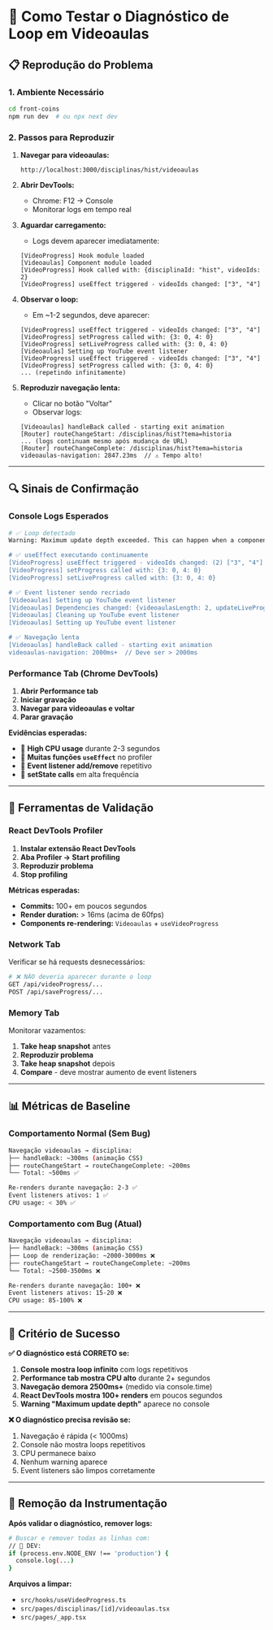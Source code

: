 # 🧪 Como Testar o Diagnóstico de Loop em Videoaulas

## 📋 Reprodução do Problema

### **1. Ambiente Necessário**

```bash
cd front-coins
npm run dev  # ou npx next dev
```

### **2. Passos para Reproduzir**

1. **Navegar para videoaulas:**

   ```
   http://localhost:3000/disciplinas/hist/videoaulas
   ```

2. **Abrir DevTools:**

   - Chrome: F12 → Console
   - Monitorar logs em tempo real

3. **Aguardar carregamento:**

   - Logs devem aparecer imediatamente:

   ```
   [VideoProgress] Hook module loaded
   [Videoaulas] Component module loaded
   [VideoProgress] Hook called with: {disciplinaId: "hist", videoIds: 2}
   [VideoProgress] useEffect triggered - videoIds changed: ["3", "4"]
   ```

4. **Observar o loop:**

   - Em ~1-2 segundos, deve aparecer:

   ```
   [VideoProgress] useEffect triggered - videoIds changed: ["3", "4"]
   [VideoProgress] setProgress called with: {3: 0, 4: 0}
   [VideoProgress] setLiveProgress called with: {3: 0, 4: 0}
   [Videoaulas] Setting up YouTube event listener
   [VideoProgress] useEffect triggered - videoIds changed: ["3", "4"]
   [VideoProgress] setProgress called with: {3: 0, 4: 0}
   ... (repetindo infinitamente)
   ```

5. **Reproduzir navegação lenta:**
   - Clicar no botão "Voltar"
   - Observar logs:
   ```
   [Videoaulas] handleBack called - starting exit animation
   [Router] routeChangeStart: /disciplinas/hist?tema=historia
   ... (logs continuam mesmo após mudança de URL)
   [Router] routeChangeComplete: /disciplinas/hist?tema=historia
   videoaulas-navigation: 2847.23ms  // ⚠️ Tempo alto!
   ```

---

## 🔍 Sinais de Confirmação

### **Console Logs Esperados**

```bash
# ✅ Loop detectado
Warning: Maximum update depth exceeded. This can happen when a component calls setState inside useEffect, but useEffect either doesn't have a dependency array, or one of the dependencies changes on every render.

# ✅ useEffect executando continuamente
[VideoProgress] useEffect triggered - videoIds changed: (2) ["3", "4"]
[VideoProgress] setProgress called with: {3: 0, 4: 0}
[VideoProgress] setLiveProgress called with: {3: 0, 4: 0}

# ✅ Event listener sendo recriado
[Videoaulas] Setting up YouTube event listener
[Videoaulas] Dependencies changed: {videoaulasLength: 2, updateLiveProgressRef: true, saveProgressRef: true}
[Videoaulas] Cleaning up YouTube event listener
[Videoaulas] Setting up YouTube event listener

# ✅ Navegação lenta
[Videoaulas] handleBack called - starting exit animation
videoaulas-navigation: 2000ms+  // Deve ser > 2000ms
```

### **Performance Tab (Chrome DevTools)**

1. **Abrir Performance tab**
2. **Iniciar gravação**
3. **Navegar para videoaulas e voltar**
4. **Parar gravação**

**Evidências esperadas:**

- 🔴 **High CPU usage** durante 2-3 segundos
- 🔴 **Muitas funções `useEffect`** no profiler
- 🔴 **Event listener add/remove** repetitivo
- 🔴 **setState calls** em alta frequência

---

## 🧰 Ferramentas de Validação

### **React DevTools Profiler**

1. **Instalar extensão React DevTools**
2. **Aba Profiler → Start profiling**
3. **Reproduzir problema**
4. **Stop profiling**

**Métricas esperadas:**

- **Commits:** 100+ em poucos segundos
- **Render duration:** > 16ms (acima de 60fps)
- **Components re-rendering:** `Videoaulas` + `useVideoProgress`

### **Network Tab**

Verificar se há requests desnecessários:

```bash
# ❌ NÃO deveria aparecer durante o loop
GET /api/videoProgress/...
POST /api/saveProgress/...
```

### **Memory Tab**

Monitorar vazamentos:

1. **Take heap snapshot** antes
2. **Reproduzir problema**
3. **Take heap snapshot** depois
4. **Compare** - deve mostrar aumento de event listeners

---

## 📊 Métricas de Baseline

### **Comportamento Normal (Sem Bug)**

```bash
Navegação videoaulas → disciplina:
├── handleBack: ~300ms (animação CSS)
├── routeChangeStart → routeChangeComplete: ~200ms
└── Total: ~500ms ✅

Re-renders durante navegação: 2-3 ✅
Event listeners ativos: 1 ✅
CPU usage: < 30% ✅
```

### **Comportamento com Bug (Atual)**

```bash
Navegação videoaulas → disciplina:
├── handleBack: ~300ms (animação CSS)
├── Loop de renderização: ~2000-3000ms ❌
├── routeChangeStart → routeChangeComplete: ~200ms
└── Total: ~2500-3500ms ❌

Re-renders durante navegação: 100+ ❌
Event listeners ativos: 15-20 ❌
CPU usage: 85-100% ❌
```

---

## 🎯 Critério de Sucesso

**✅ O diagnóstico está CORRETO se:**

1. **Console mostra loop infinito** com logs repetitivos
2. **Performance tab mostra CPU alto** durante 2+ segundos
3. **Navegação demora 2500ms+** (medido via console.time)
4. **React DevTools mostra 100+ renders** em poucos segundos
5. **Warning "Maximum update depth"** aparece no console

**❌ O diagnóstico precisa revisão se:**

1. Navegação é rápida (< 1000ms)
2. Console não mostra loops repetitivos
3. CPU permanece baixo
4. Nenhum warning aparece
5. Event listeners são limpos corretamente

---

## 🔧 Remoção da Instrumentação

**Após validar o diagnóstico, remover logs:**

```bash
# Buscar e remover todas as linhas com:
// 🔧 DEV:
if (process.env.NODE_ENV !== 'production') {
  console.log(...)
}
```

**Arquivos a limpar:**

- `src/hooks/useVideoProgress.ts`
- `src/pages/disciplinas/[id]/videoaulas.tsx`
- `src/pages/_app.tsx`
